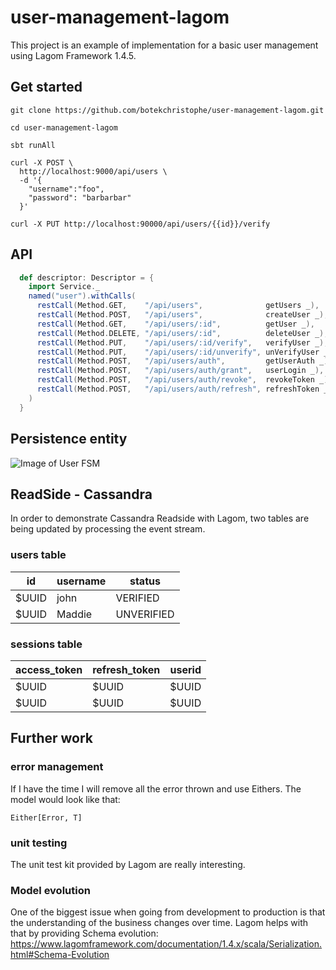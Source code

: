 # user-management-lagom

This project is an example of implementation for a basic user management using Lagom Framework 1.4.5.

## Get started

```git
git clone https://github.com/botekchristophe/user-management-lagom.git
```

```
cd user-management-lagom
```

```
sbt runAll
```

```curl
curl -X POST \
  http://localhost:9000/api/users \
  -d '{
	"username":"foo",
	"password": "barbarbar"
  }'
```

```curl
curl -X PUT http://localhost:90000/api/users/{{id}}/verify
```

## API

```scala
  def descriptor: Descriptor = {
    import Service._
    named("user").withCalls(
      restCall(Method.GET,    "/api/users",              getUsers _),
      restCall(Method.POST,   "/api/users",              createUser _),
      restCall(Method.GET,    "/api/users/:id",          getUser _),
      restCall(Method.DELETE, "/api/users/:id",          deleteUser _),
      restCall(Method.PUT,    "/api/users/:id/verify",   verifyUser _),
      restCall(Method.PUT,    "/api/users/:id/unverify", unVerifyUser _),
      restCall(Method.POST,   "/api/users/auth",         getUserAuth _),
      restCall(Method.POST,   "/api/users/auth/grant",   userLogin _),
      restCall(Method.POST,   "/api/users/auth/revoke",  revokeToken _),
      restCall(Method.POST,   "/api/users/auth/refresh", refreshToken _)
    )
  }
```

## Persistence entity

![Image of User FSM](https://raw.githubusercontent.com/botekchristophe/user-management-lagom/master/UserFSM.png)

## ReadSide - Cassandra

In order to demonstrate Cassandra Readside with Lagom, two tables are being updated by processing the event stream.

### users table

| id    | username | status     |
|-------|----------|------------|
| $UUID | john     | VERIFIED   |
| $UUID | Maddie   | UNVERIFIED |

### sessions table

| access_token | refresh_token |   userid   |
|--------------|---------------|------------|
|     $UUID    |     $UUID     |    $UUID   |
|     $UUID    |     $UUID     |    $UUID   |


## Further work

### error management
If I have the time I will remove all the error thrown and use Eithers.
The model would look like that:

```
Either[Error, T]
```

### unit testing
The unit test kit provided by Lagom are really interesting.

### Model evolution
One of the biggest issue when going from development to production is that the understanding of the business changes over time.
Lagom helps with that by providing Schema evolution:
https://www.lagomframework.com/documentation/1.4.x/scala/Serialization.html#Schema-Evolution